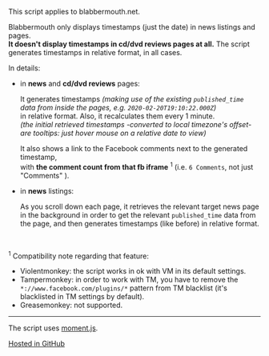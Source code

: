 This script applies to blabbermouth.net.  

Blabbermouth only displays timestamps (just the date) in news listings and pages.  
**It doesn't display timestamps in cd/dvd reviews pages at all.** 
The script generates timestamps in relative format, in all cases.

In details: 

- in **news** and **cd/dvd reviews** pages:  

  It generates timestamps *(making use of the existing `published_time` data from inside the pages, e.g. `2020-02-20T19:10:22.000Z`)*  
in relative format. Also, it recalculates them every 1 minute.  
_(the initial retrieved timestamps -converted to local timezone's offset- are tooltips: just hover mouse on a relative date to view)_

  It also shows a link to the Facebook comments next to the generated timestamp,  
with **the comment count from that fb iframe** <sup>1</sup> (i.e. `6 Comments`, not just "Comments" ).  


- in **news** listings:  

  As you scroll down each page, it retrieves the relevant target news page in the background in order to get the relevant `published_time` data from the page, and then generates timestamps (like before) in relative format.  

&nbsp;

<sup>1</sup> Compatibility note regarding that feature:

- Violentmonkey: the script works in ok with VM in its default settings.  
- Tampermonkey: in order to work with TM, you have to remove the `*://www.facebook.com/plugins/*` pattern from TM blacklist (it's blacklisted in TM settings by default).  
- Greasemonkey: not supported.

---

The script uses [moment.js](http://momentjs.com/).

[Hosted in GitHub](https://github.com/darkred/Userscripts)
